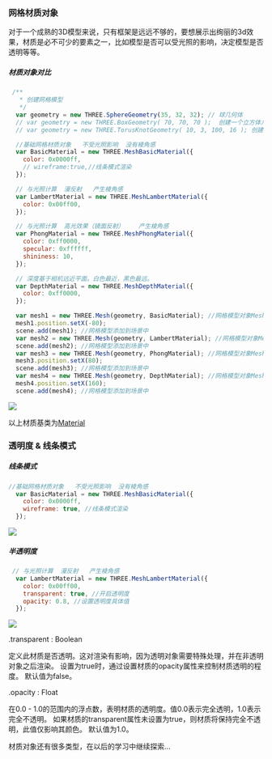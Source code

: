 <html>
    <p class="name" style="display:none;">网格材质对象</p>
</html>
<html>
    <p class="tag" style="display:none;">原创|3D</p>
</html>
<html>
    <p class="coverPic" style="display:none;">http://chuantu.xyz/t6/741/1605705290x1700338641.png</p>
</html>
<html>
   <p class="reprint" style="display:none;"></p>
</html>
<html>
   <p class="case" style="display:none;"></p>
</html>
<html>
    <p class="author" style="display:none;">孙华鹏</p>
</html>
<html>
    <p class="date" style="display:none;">1587888451835</p>
</html>
<html>
    <p style="display:none">获取时间戳Date.parse(new Date());</p>
</html>
<html>
    <p class="id" style="display:none;">1587888951548</p>
</html>
<html>
    <p class="brief" style="display:none;">对于一个成熟的3D模型来说，只有框架是远远不够的，要想展示出绚丽的3d效果，材质是必不可少的要素之一，比如模型是否可以受光照的影响，决定模型是否透明等等。`
</p>
</html>


### 网格材质对象
对于一个成熟的3D模型来说，只有框架是远远不够的，要想展示出绚丽的3d效果，材质是必不可少的要素之一，比如模型是否可以受光照的影响，决定模型是否透明等等。

##### 材质对象对比

```javascript
 /**
   * 创建网格模型
   */
  var geometry = new THREE.SphereGeometry(35, 32, 32); // 球几何体
  // var geometry = new THREE.BoxGeometry( 70, 70, 70 );  创建一个立方体几何对象Geometry
  // var geometry = new THREE.TorusKnotGeometry( 10, 3, 100, 16 ); 创建一个扭曲几何对象Geometry

  //基础网格材质对象   不受光照影响  没有棱角感
  var BasicMaterial = new THREE.MeshBasicMaterial({
    color: 0x0000ff,
    // wireframe:true,//线条模式渲染
  });

  // 与光照计算  漫反射   产生棱角感
  var LambertMaterial = new THREE.MeshLambertMaterial({
    color: 0x00ff00,
  });

  // 与光照计算  高光效果（镜面反射）    产生棱角感
  var PhongMaterial = new THREE.MeshPhongMaterial({
    color: 0xff0000,
    specular: 0xffffff,
    shininess: 10,
  });

  // 深度基于相机远近平面。白色最近，黑色最远。
  var DepthMaterial = new THREE.MeshDepthMaterial({
    color: 0xff0000,
  });

  var mesh1 = new THREE.Mesh(geometry, BasicMaterial); //网格模型对象Mesh
  mesh1.position.setX(-80);
  scene.add(mesh1); //网格模型添加到场景中
  var mesh2 = new THREE.Mesh(geometry, LambertMaterial); //网格模型对象Mesh
  scene.add(mesh2); //网格模型添加到场景中
  var mesh3 = new THREE.Mesh(geometry, PhongMaterial); //网格模型对象Mesh
  mesh3.position.setX(80);
  scene.add(mesh3); //网格模型添加到场景中
  var mesh4 = new THREE.Mesh(geometry, DepthMaterial); //网格模型对象Mesh
  mesh4.position.setX(160);
  scene.add(mesh4); //网格模型添加到场景中
```

![](http://chuantu.xyz/t6/741/1605705290x1700338641.png)

以上材质基类为[Material](https://threejs.org/docs/index.html#api/zh/materials/Material)

### 透明度 & 线条模式

##### 线条模式
```javascript
//基础网格材质对象   不受光照影响  没有棱角感
  var BasicMaterial = new THREE.MeshBasicMaterial({
    color: 0x0000ff,
    wireframe: true, //线条模式渲染
  });
```

![](http://chuantu.xyz/t6/741/1605705321x1031866013.png)

##### 半透明度

```javascript
 // 与光照计算  漫反射   产生棱角感
  var LambertMaterial = new THREE.MeshLambertMaterial({
    color: 0x00ff00,
    transparent: true, //开启透明度
    opacity: 0.8, //设置透明度具体值
  });
```

![](http://chuantu.xyz/t6/741/1605705353x1033347913.png)

.transparent : Boolean

定义此材质是否透明。这对渲染有影响，因为透明对象需要特殊处理，并在非透明对象之后渲染。
设置为true时，通过设置材质的opacity属性来控制材质透明的程度。
默认值为false。

.opacity : Float

在0.0 - 1.0的范围内的浮点数，表明材质的透明度。值0.0表示完全透明，1.0表示完全不透明。
如果材质的transparent属性未设置为true，则材质将保持完全不透明，此值仅影响其颜色。 默认值为1.0。

材质对象还有很多类型，在以后的学习中继续探索...

